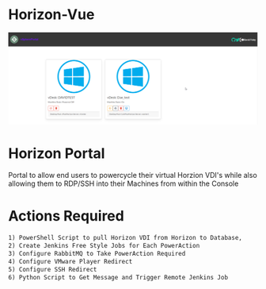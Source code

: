 # Horizon-Vue
![alt text](https://github.com/dfoley84/Horizon-Vue/blob/main/frontend/assets/2023-02-09%2010_20_04-frontend.png?raw=true)


# Horizon Portal
Portal to allow end users to powercycle their virtual Horzion VDI's
while also allowing them to RDP/SSH into their Machines from within the Console

# Actions Required
    1) PowerShell Script to pull Horizon VDI from Horizon to Database, 
    2) Create Jenkins Free Style Jobs for Each PowerAction
    3) Configure RabbitMQ to Take PowerAction Required 
    4) Configure VMware Player Redirect
    5) Configure SSH Redirect
    6) Python Script to Get Message and Trigger Remote Jenkins Job


